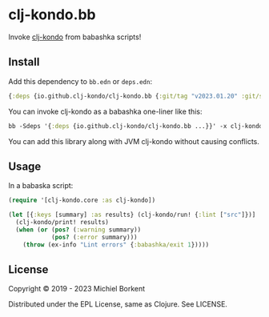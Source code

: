 # clj-kondo.bb

Invoke [clj-kondo](https://github.com/clj-kondo/clj-kondo) from babashka scripts!

## Install

Add this dependency to `bb.edn` or `deps.edn`:

``` clojure
{:deps {io.github.clj-kondo/clj-kondo.bb {:git/tag "v2023.01.20" :git/sha "adfc7df"}
```

You can invoke clj-kondo as a babashka one-liner like this:

``` clojure
bb -Sdeps '{:deps {io.github.clj-kondo/clj-kondo.bb ...}}' -x clj-kondo.core/exec --lint src
```

You can add this library along with JVM clj-kondo without causing conflicts.

## Usage

In a babaska script:


``` clojure
(require '[clj-kondo.core :as clj-kondo])

(let [{:keys [summary] :as results} (clj-kondo/run! {:lint ["src"]})]
  (clj-kondo/print! results)
  (when (or (pos? (:warning summary))
            (pos? (:error summary)))
    (throw (ex-info "Lint errors" {:babashka/exit 1}))))
```

## License

Copyright © 2019 - 2023 Michiel Borkent

Distributed under the EPL License, same as Clojure. See LICENSE.
